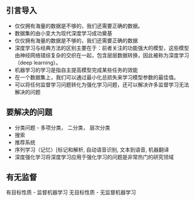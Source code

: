  ## 引言导入
 - 仅仅拥有海量的数据是不够的，我们还需要正确的数据。
 - 数据集的由小变大为现代深度学习成功奠基
 - 仅仅拥有海量的数据是不够的，我们还需要正确的数据
 - 深度学习与经典方法的区别主要在于：前者关注的功能强大的模型，这些模型由神经网络错综复杂的交织在一起，包含层层数据转换，因此被称为深度学习（deep learning）。
 - 机器学习的学习是指自主提高模型完成某些任务的效能
 - 在一个数据集上，我们可以通过最小化总损失来学习模型参数的最佳值。
 - 可以将任何监督学习问题转化为强化学习问题，还可以解决许多监督学习无法解决的问题

## 要解决的问题
 - 分类问题 - 多项分类， 二分类， 层次分类
 - 搜索
 - 推荐系统
 - 序列学习（记忆）[标记和解析, 自动语音识别, 文本到语音, 机器翻译
- 深度强化学习将深度学习应用于强化学习的问题是非常热门的研究领域
## 有无监督
有目标性质 - 监督机器学习
无目标性质 - 无监督机器学习

<!--stackedit_data:
eyJoaXN0b3J5IjpbLTE3ODUxNTg0MDYsLTEyMDUyNTk0NDYsLT
gwNjYzMjU4MSw2MDAwNTQ5NTcsODM4Mzc5MDY5LC0xMzUzMTUz
MzIxLC0zNjYwNjI4ODJdfQ==
-->
